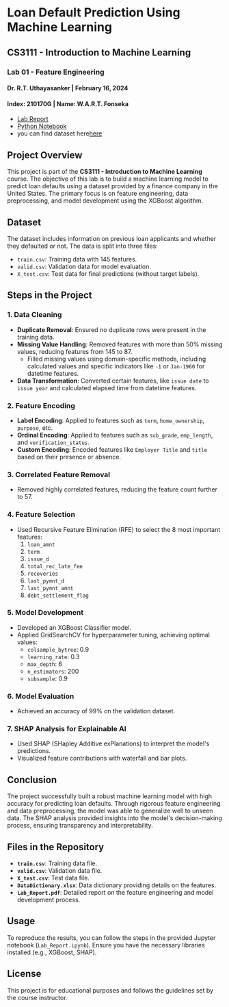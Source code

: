 # Loan Default Prediction Using Machine Learning

## CS3111 - Introduction to Machine Learning
### Lab 01 - Feature Engineering
#### Dr. R.T. Uthayasanker | February 16, 2024
#### Index: 210170G | Name: W.A.R.T. Fonseka

- [Lab Report](210170G_report.pdf)
- [Python Notebook](210170G_notebookipynb)
- you can find dataset here[here](https://drive.google.com/drive/folders/13ia5PyRPJiJ3571jJ-j17xXgc-MWQkSX?usp=sharing)

## Project Overview
This project is part of the **CS3111 - Introduction to Machine Learning** course. The objective of this lab is to build a machine learning model to predict loan defaults using a dataset provided by a finance company in the United States. The primary focus is on feature engineering, data preprocessing, and model development using the XGBoost algorithm.

## Dataset
The dataset includes information on previous loan applicants and whether they defaulted or not. The data is split into three files:
- `train.csv`: Training data with 145 features.
- `valid.csv`: Validation data for model evaluation.
- `X_test.csv`: Test data for final predictions (without target labels).

## Steps in the Project

### 1. Data Cleaning
- **Duplicate Removal**: Ensured no duplicate rows were present in the training data.
- **Missing Value Handling**: Removed features with more than 50% missing values, reducing features from 145 to 87.
  - Filled missing values using domain-specific methods, including calculated values and specific indicators like `-1` or `Jan-1960` for datetime features.
- **Data Transformation**: Converted certain features, like `issue date` to `issue year` and calculated elapsed time from datetime features.

### 2. Feature Encoding
- **Label Encoding**: Applied to features such as `term`, `home_ownership`, `purpose`, etc.
- **Ordinal Encoding**: Applied to features such as `sub_grade`, `emp_length`, and `verification_status`.
- **Custom Encoding**: Encoded features like `Employer Title` and `title` based on their presence or absence.

### 3. Correlated Feature Removal
- Removed highly correlated features, reducing the feature count further to 57.

### 4. Feature Selection
- Used Recursive Feature Elimination (RFE) to select the 8 most important features:
  1. `loan_amnt`
  2. `term`
  3. `issue_d`
  4. `total_rec_late_fee`
  5. `recoveries`
  6. `last_pymnt_d`
  7. `last_pymnt_amnt`
  8. `debt_settlement_flag`

### 5. Model Development
- Developed an XGBoost Classifier model.
- Applied GridSearchCV for hyperparameter tuning, achieving optimal values:
  - `colsample_bytree`: 0.9
  - `learning_rate`: 0.3
  - `max_depth`: 6
  - `n_estimators`: 200
  - `subsample`: 0.9

### 6. Model Evaluation
- Achieved an accuracy of 99% on the validation dataset.

### 7. SHAP Analysis for Explainable AI
- Used SHAP (SHapley Additive exPlanations) to interpret the model's predictions.
- Visualized feature contributions with waterfall and bar plots.

## Conclusion
The project successfully built a robust machine learning model with high accuracy for predicting loan defaults. Through rigorous feature engineering and data preprocessing, the model was able to generalize well to unseen data. The SHAP analysis provided insights into the model's decision-making process, ensuring transparency and interpretability.

## Files in the Repository
- **`train.csv`**: Training data file.
- **`valid.csv`**: Validation data file.
- **`X_test.csv`**: Test data file.
- **`DataDictionary.xlsx`**: Data dictionary providing details on the features.
- **`Lab_Report.pdf`**: Detailed report on the feature engineering and model development process.

## Usage
To reproduce the results, you can follow the steps in the provided Jupyter notebook (`Lab_Report.ipynb`). Ensure you have the necessary libraries installed (e.g., XGBoost, SHAP).

## License
This project is for educational purposes and follows the guidelines set by the course instructor.
